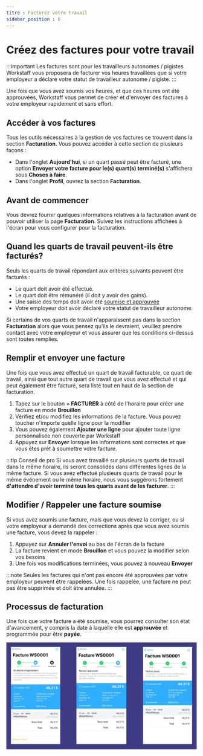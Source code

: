 ```yaml
---
titre : Facturez votre travail
sidebar_position : 6
---
```


# Créez des factures pour votre travail

:::important Les factures sont pour les travailleurs autonomes / pigistes
Workstaff vous proposera de facturer vos heures travaillées que si votre employeur a déclaré votre statut de travailleur autonome / pigiste.
:::

Une fois que vous avez soumis vos heures, et que ces heures ont été approuvées, Workstaff vous permet de créer et d'envoyer des factures à votre employeur rapidement et sans effort.

## Accéder à vos factures

Tous les outils nécessaires à la gestion de vos factures se trouvent dans la section **Facturation**. Vous pouvez accéder à cette section de plusieurs façons :

- Dans l'onglet **Aujourd'hui**, si un quart passé peut être facturé, une option **Envoyer votre facture pour le(s) quart(s) terminé(s)** s'affichera sous **Choses à faire**.
- Dans l'onglet **Profil**, ouvrez la section **Facturation**.

## Avant de commencer

Vous devrez fournir quelques informations relatives à la facturation avant de pouvoir utiliser la page **Facturation**. Suivez les instructions affichées à l'écran pour vous configurer pour la facturation.

## Quand les quarts de travail peuvent-ils être facturés?

Seuls les quarts de travail répondant aux critères suivants peuvent être facturés :

- Le quart doit avoir été effectué.
- Le quart doit être rémunéré (il doit y avoir des gains).
- Une saisie des temps doit avoir été [soumise et approuvée](./manage-your-time/report-your-time.md)
- Votre employeur doit avoir déclaré votre statut de travailleur autonome.

Si certains de vos quarts de travail n'apparaissent pas dans la section **Facturation** alors que vous pensez qu'ils le devraient, veuillez prendre contact avec votre employeur et vous assurer que les conditions ci-dessus sont toutes remplies.

## Remplir et envoyer une facture

Une fois que vous avez effectué un quart de travail facturable, ce quart de travail, ainsi que tout autre quart de travail que vous avez effectué et qui peut également être facturé, sera listé tout en haut de la section de facturation.

1. Tapez sur le bouton **+ FACTURER** à côté de l'horaire pour créer une facture en mode **Brouillon**
2. Vérifiez et/ou modifiez les informations de la facture. Vous pouvez toucher n'importe quelle ligne pour la modifier
3. Vous pouvez également **Ajouter une ligne** pour ajouter toute ligne personnalisée non couverte par Workstaff
4. Appuyez sur **Envoyer** lorsque les informations sont correctes et que vous êtes prêt à soumettre votre facture.

:::tip Conseil de pro
Si vous avez travaillé sur plusieurs quarts de travail dans le même horaire, ils seront consolidés dans différentes lignes de la même facture. Si vous avez effectué plusieurs quarts de travail pour le même événement ou le même horaire, nous vous suggérons fortement **d'attendre d'avoir terminé tous les quarts avant de les facturer**.
:::

## Modifier / Rappeler une facture soumise

Si vous avez soumis une facture, mais que vous devez la corriger, ou si votre employeur a demandé des corrections après que vous avez soumis une facture, vous devez la rappeler :

1. Appuyez sur **Annuler l'envoi** au bas de l'écran de la facture
2. La facture revient en mode **Brouillon** et vous pouvez la modifier selon vos besoins
3. Une fois vos modifications terminées, vous pouvez à nouveau **Envoyer**

:::note
Seules les factures qui n'ont pas encore été approuvées par votre employeur peuvent être rappelées. Une fois rappelée, une facture ne peut pas être supprimée et doit être annulée.
:::

## Processus de facturation
Une fois que votre facture a été soumise, vous pourrez consulter son état d'avancement, y compris la date à laquelle elle est **approuvée** et programmée pour être **payée**.

![processus_de_facturation.png](Images/processus-facturation.png)
